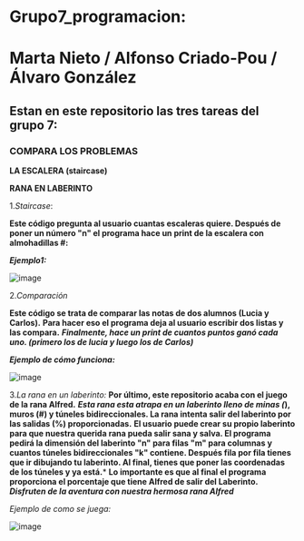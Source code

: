 # Grupo7_programacion:
# Marta Nieto / Alfonso Criado-Pou / Álvaro González
## Estan en este repositorio las tres tareas del grupo 7:
### **COMPARA LOS PROBLEMAS**

**LA ESCALERA (staircase)**

**RANA EN LABERINTO**

1.*Staircase*:

**Este código pregunta al usuario cuantas escaleras quiere. Después de poner un número "n" el programa hace un print de la escalera con almohadillas #:** 

***Ejemplo1:***

![image](https://github.com/Alfonso18Feb/Grupo7_programacion/assets/146075356/38a67053-b04a-433a-878e-38c5e4607d7a)


2.*Comparación*

**Este código se trata de comparar las notas de dos alumnos (Lucia y Carlos).**
**Para hacer eso el programa deja al usuario escribir dos listas y las compara.** 
***Finalmente, hace un print de cuantos puntos ganó cada uno. (primero los de lucia y luego los de Carlos)***

***Ejemplo de cómo funciona:***

![image](https://github.com/Alfonso18Feb/Grupo7_programacion/assets/146075356/b74bcaac-3830-4143-a4e9-9bbd97986a17)


3.*La rana en un laberinto:*
**Por último, este repositorio acaba con el juego de la rana Alfred.**
***Esta rana esta atrapa en un laberinto lleno de minas (*), muros (#) y túneles bidireccionales. La rana intenta salir del laberinto por las salidas (%) proporcionadas.**
**El usuario puede crear su propio laberinto para que nuestra querida rana pueda salir sana y salva. El programa pedirá la dimensión del laberinto "n" para filas "m" para columnas y cuantos túneles bidireccionales "k" contiene. Después fila por fila tienes que ir dibujando tu laberinto. Al final, tienes que poner las coordenadas de los túneles y ya está.***
**Lo importante es que al final el programa proporciona el porcentaje que tiene Alfred de salir del Laberinto.**
***Disfruten de la aventura con nuestra hermosa rana Alfred***

*Ejemplo de como se juega:*

![image](https://github.com/Alfonso18Feb/Grupo7_programacion/assets/146075356/8e9a3c1c-4cc7-44c3-b2ba-d312a4b44854)
